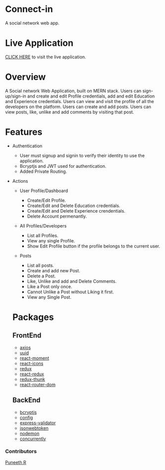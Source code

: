 # Connect-in
A social network web app.

# Live Application
[CLICK HERE](https://tranquil-reaches-70983.herokuapp.com/) to visit the live application.

# Overview

A Social network Web Application, built on MERN stack.
Users can sign-up/sign-in and create and edit Profile credentials, add and edit Education and Experience credentials.
Users can view and visit the profile of all the developers on the platform.
Users can create and add posts.
Users can view posts, like, unlike and add comments by visiting that post.

# Features
- Authentication
  - User must signup and signin to verify their identity to use the application.
  - Bcryptjs and JWT used for authentication.
  - Added Private Routing.
  
- Actions

  - User Profile/Dashboard
    - Create/Edit Profile.
    - Create/Edit and Delete Education credentials.
    - Create/Edit and Delete Experience crendentials.
    - Delete Account permenantly.
  
  - All Profiles/Developers
    - List all Profiles.
    - View any single Profile.
    - Show Edit Profile button if the profile belongs to the current user.  

  - Posts
    - List all posts.
    - Create and add new Post.
    - Delete a Post.
    - Like, Unlike and add and Delete Comments.
    - Like a Post only once.
    - Cannot Unlike a Post without Liking it first.
    - View any Single Post.
    
  # Packages
  ## FrontEnd
  - [axios](https://www.npmjs.com/package/axios)
  - [uuid](https://www.npmjs.com/package/uuid)
  - [react-moment](https://www.npmjs.com/package/react-moment)
  - [react-icons](https://www.npmjs.com/package/react-icons)
  - [redux](https://www.npmjs.com/package/redux)
  - [react-redux](https://www.npmjs.com/package/react-redux)
  - [redux-thunk](https://www.npmjs.com/package/redux-thunk)
  - [react-router-dom](https://www.npmjs.com/package/react-router-dom)

  ## BackEnd
  - [bcryptjs](https://www.npmjs.com/package/bcrypt)
  - [config](https://www.npmjs.com/package/config)
  - [express-validator](https://www.npmjs.com/package/express-validator)
  - [jsonwebtoken](https://www.npmjs.com/package/jsonwebtoken)
  - [nodemon](https://www.npmjs.com/package/nodemon)
  - [concurrently](https://www.npmjs.com/package/concurrently)

### Contributors
[Puneeth R](https://www.linkedin.com/in/puneeth-r-gowda/)
